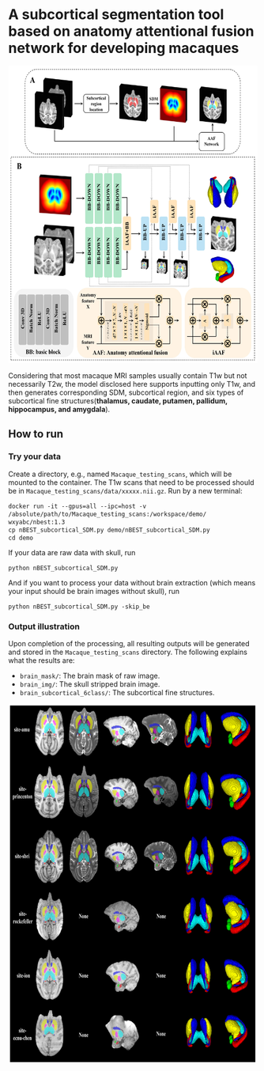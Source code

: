 # A subcortical segmentation tool based on anatomy attentional fusion network for developing macaques

<div align=center><img width="608" height="601" src="https://github.com/TaoZhong11/Macaque_subcortical_segmentation/blob/main/Overview.jpg"/></div>


Considering that most macaque MRI samples usually contain T1w but not necessarily T2w, the model disclosed here supports inputting only T1w, and then generates corresponding SDM, subcortical region, and six types of subcortical fine structures(**thalamus, caudate, putamen, pallidum, hippocampus, and amygdala**).



## How to run

### Try your data ###
Create a directory, e.g., named ```Macaque_testing_scans```, which will be mounted to the container. The T1w scans that need to be processed should be in ```Macaque_testing_scans/data/xxxxx.nii.gz```. 
Run by a new terminal:
```
docker run -it --gpus=all --ipc=host -v /absolute/path/to/Macaque_testing_scans:/workspace/demo/  wxyabc/nbest:1.3
cp nBEST_subcortical_SDM.py demo/nBEST_subcortical_SDM.py
cd demo
```
If your data are raw data with skull, run
```
python nBEST_subcortical_SDM.py
```
And if you want to process your data without brain extraction (which means your input should be brain images without skull),  run
```
python nBEST_subcortical_SDM.py -skip_be
```

### Output illustration ###
Upon completion of the processing, all resulting outputs will be generated and stored in the ```Macaque_testing_scans``` directory. The following explains what the results are: 
* ```brain_mask/```: The brain mask of raw image.
* ```brain_img/```: The skull stripped brain image.
*  ```brain_subcortical_6class/```:	The subcortical fine structures.

<div align=center><img width="748" height="727" src="https://github.com/TaoZhong11/Macaque_subcortical_segmentation/blob/main/visual_result.jpg"/></div>

